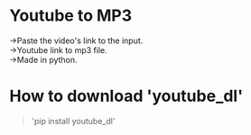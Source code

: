 # Youtube to MP3

->Paste the video's link to the input.  
->Youtube link to mp3 file.  
->Made in python.  

# How to download 'youtube_dl'

>'pip install youtube_dl'

